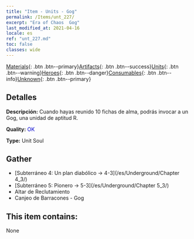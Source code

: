 ```yaml
---
title: "Item - Units - Gog"
permalink: /Items/unt_227/
excerpt: "Era of Chaos  Gog"
last_modified_at: 2021-04-16
locale: es
ref: "unt_227.md"
toc: false
classes: wide
---
```

 [Materials](/es/Items/){: .btn .btn--primary}[Artifacts](/es/Items/Artifacts/){: .btn .btn--success}[Units](/es/Items/Units/){: .btn .btn--warning}[Heroes](/es/Items/Heroes/){: .btn .btn--danger}[Consumables](/es/Items/Consumables/){: .btn .btn--info}[Unknown](/es/Items/Unknown/){: .btn .btn--primary}

## Detalles
 **Descripción:** Cuando hayas reunido 10 fichas de alma, podrás invocar a un Gog, una unidad de aptitud R.

 **Quality:** <span style="color: #0000CD">OK</span>

 **Type:** Unit Soul

## Gather

*    [Subterráneo 4: Un plan diabólico -> 4-3](/es/Underground/Chapter 4_3/) 
*    [Subterráneo 5: Pionero -> 5-3](/es/Underground/Chapter 5_3/) 
*    Altar de Reclutamiento 
*    Canjeo de Barracones - Gog 

## This item contains:

  None

